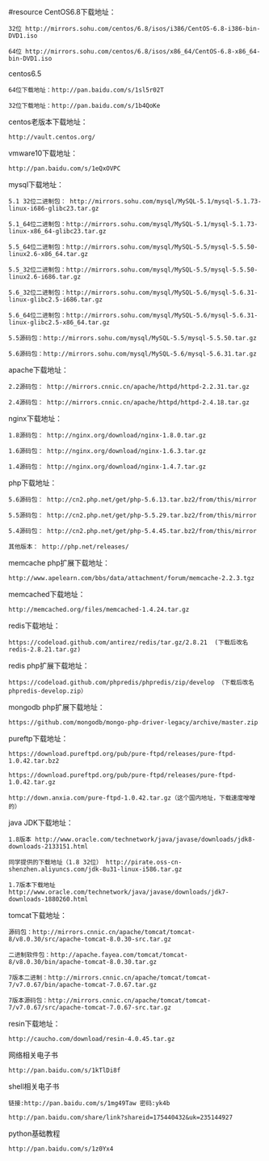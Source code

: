 #resource
CentOS6.8下载地址：

    32位 http://mirrors.sohu.com/centos/6.8/isos/i386/CentOS-6.8-i386-bin-DVD1.iso

    64位 http://mirrors.sohu.com/centos/6.8/isos/x86_64/CentOS-6.8-x86_64-bin-DVD1.iso

centos6.5

    64位下载地址：http://pan.baidu.com/s/1sl5r02T

    32位下载地址：http://pan.baidu.com/s/1b4QoKe

centos老版本下载地址：

    http://vault.centos.org/

vmware10下载地址：

    http://pan.baidu.com/s/1eQxOVPC

mysql下载地址：

    5.1 32位二进制包： http://mirrors.sohu.com/mysql/MySQL-5.1/mysql-5.1.73-linux-i686-glibc23.tar.gz

    5.1_64位二进制包：http://mirrors.sohu.com/mysql/MySQL-5.1/mysql-5.1.73-linux-x86_64-glibc23.tar.gz

    5.5_64位二进制包：http://mirrors.sohu.com/mysql/MySQL-5.5/mysql-5.5.50-linux2.6-x86_64.tar.gz    

    5.5_32位二进制包：http://mirrors.sohu.com/mysql/MySQL-5.5/mysql-5.5.50-linux2.6-i686.tar.gz

    5.6_32位二进制包：http://mirrors.sohu.com/mysql/MySQL-5.6/mysql-5.6.31-linux-glibc2.5-i686.tar.gz

    5.6_64位二进制包：http://mirrors.sohu.com/mysql/MySQL-5.6/mysql-5.6.31-linux-glibc2.5-x86_64.tar.gz

    5.5源码包：http://mirrors.sohu.com/mysql/MySQL-5.5/mysql-5.5.50.tar.gz

    5.6源码包：http://mirrors.sohu.com/mysql/MySQL-5.6/mysql-5.6.31.tar.gz 

apache下载地址：

    2.2源码包： http://mirrors.cnnic.cn/apache/httpd/httpd-2.2.31.tar.gz

    2.4源码包： http://mirrors.cnnic.cn/apache/httpd/httpd-2.4.18.tar.gz

nginx下载地址：

    1.8源码包： http://nginx.org/download/nginx-1.8.0.tar.gz

    1.6源码包： http://nginx.org/download/nginx-1.6.3.tar.gz

    1.4源码包： http://nginx.org/download/nginx-1.4.7.tar.gz

php下载地址：

    5.6源码包： http://cn2.php.net/get/php-5.6.13.tar.bz2/from/this/mirror

    5.5源码包： http://cn2.php.net/get/php-5.5.29.tar.bz2/from/this/mirror

    5.4源码包： http://cn2.php.net/get/php-5.4.45.tar.bz2/from/this/mirror

    其他版本： http://php.net/releases/

memcache php扩展下载地址：

    http://www.apelearn.com/bbs/data/attachment/forum/memcache-2.2.3.tgz
    
memcached下载地址：

    http://memcached.org/files/memcached-1.4.24.tar.gz
    
redis下载地址：

    https://codeload.github.com/antirez/redis/tar.gz/2.8.21  (下载后改名redis-2.8.21.tar.gz)
    
redis php扩展下载地址：

    https://codeload.github.com/phpredis/phpredis/zip/develop （下载后改名phpredis-develop.zip）
    
mongodb php扩展下载地址：

    https://github.com/mongodb/mongo-php-driver-legacy/archive/master.zip
    
pureftp下载地址：

    https://download.pureftpd.org/pub/pure-ftpd/releases/pure-ftpd-1.0.42.tar.bz2

    https://download.pureftpd.org/pub/pure-ftpd/releases/pure-ftpd-1.0.42.tar.gz

    http://down.anxia.com/pure-ftpd-1.0.42.tar.gz（这个国内地址，下载速度噌噌的）

java JDK下载地址：

    1.8版本 http://www.oracle.com/technetwork/java/javase/downloads/jdk8-downloads-2133151.html

    同学提供的下载地址（1.8 32位） http://pirate.oss-cn-shenzhen.aliyuncs.com/jdk-8u31-linux-i586.tar.gz

    1.7版本下载地址  http://www.oracle.com/technetwork/java/javase/downloads/jdk7-downloads-1880260.html

tomcat下载地址：

    源码包：http://mirrors.cnnic.cn/apache/tomcat/tomcat-8/v8.0.30/src/apache-tomcat-8.0.30-src.tar.gz

    二进制软件包：http://apache.fayea.com/tomcat/tomcat-8/v8.0.30/bin/apache-tomcat-8.0.30.tar.gz

    7版本二进制：http://mirrors.cnnic.cn/apache/tomcat/tomcat-7/v7.0.67/bin/apache-tomcat-7.0.67.tar.gz

    7版本源码包：http://mirrors.cnnic.cn/apache/tomcat/tomcat-7/v7.0.67/src/apache-tomcat-7.0.67-src.tar.gz

resin下载地址：

    http://caucho.com/download/resin-4.0.45.tar.gz

网络相关电子书

    http://pan.baidu.com/s/1kTlDi8f
    
shell相关电子书

    链接:http://pan.baidu.com/s/1mg49Taw 密码:yk4b

    http://pan.baidu.com/share/link?shareid=175440432&uk=235144927
    
python基础教程

    http://pan.baidu.com/s/1z0Yx4